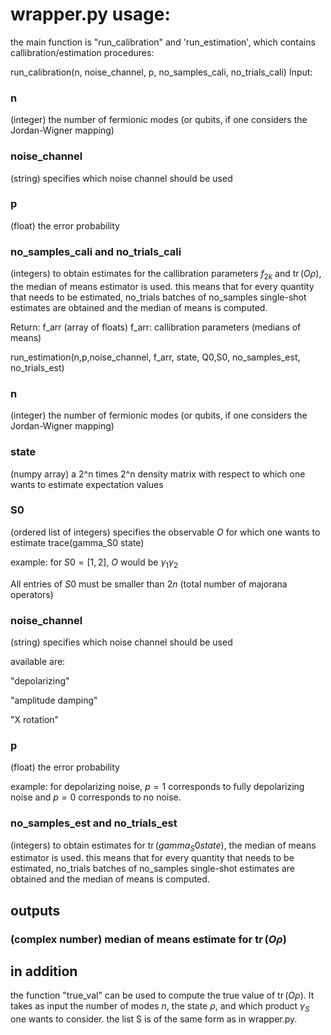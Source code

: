 # wrapper.py usage:

the main function is "run_calibration" and 'run_estimation', which contains callibration/estimation procedures:

run_calibration(n, noise_channel, p, no_samples_cali, no_trials_cali)
Input:
### n
(integer) the number of fermionic modes (or qubits, if one considers the Jordan-Wigner mapping)
### noise_channel
(string) specifies which noise channel should be used
### p
(float) the error probability
### no_samples_cali and no_trials_cali
(integers) to obtain estimates for the callibration parameters $f_{2k}$ and $\operatorname{tr}(O \rho)$, the median of means estimator is used.
this means that for every quantity that needs to be estimated, no_trials batches of no_samples single-shot estimates are obtained and the median of means is computed.

Return: f_arr
(array of floats) f_arr: callibration parameters (medians of means)

run_estimation(n,p,noise_channel, f_arr, state, Q0,S0, no_samples_est, no_trials_est)

### n
(integer) the number of fermionic modes (or qubits, if one considers the Jordan-Wigner mapping)
### state
(numpy array) a 2^n times 2^n density matrix with respect to which one wants to estimate expectation values
### S0
(ordered list of integers) specifies the observable $O$ for which one wants to estimate trace(gamma_S0 state)

example: for $S0=[1,2]$, $O$ would be $\gamma_1 \gamma_2$

All entries of $S0$ must be smaller than $2n$ (total number of majorana operators)
                  
### noise_channel
(string) specifies which noise channel should be used

available are: 

"depolarizing"

"amplitude damping"

"X rotation"

### p
(float) the error probability

example: for depolarizing noise, $p=1$ corresponds to fully depolarizing noise and $p=0$ corresponds to no noise.

### no_samples_est and no_trials_est
(integers) to obtain estimates for $\operatorname{tr}(gamma_S0 state)$, the median of means estimator is used.
this means that for every quantity that needs to be estimated, no_trials batches of no_samples single-shot estimates are obtained and the median of means is computed.


## outputs
### (complex number) median of means estimate for $\operatorname{tr}(O \rho)$

## in addition

the function "true_val" can be used to compute the true value of $\operatorname{tr}(O \rho)$. It takes as input the number of modes $n$, the state $\rho$,
and which product $\gamma_{S}$ one wants to consider. the list S is of the same form as in wrapper.py.



